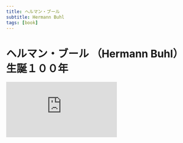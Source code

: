 ```yaml
---
title: ヘルマン・ブール
subtitle: Hermann Buhl
tags: [book]
---
```


# ヘルマン・ブール （Hermann Buhl）　生誕１００年


![20241209zirbenweg](https://piwigo.schickl.de/i.php?/upload/2024/12/14/20241214132124-c5396ba9-me.jpg)


